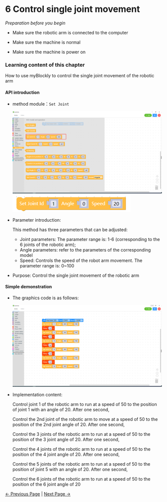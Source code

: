 # 6 Control single joint movement

<i>Preparation before you begin</i>

- Make sure the robotic arm is connected to the computer

- Make sure the machine is normal

- Make sure the machine is power on

### Learning content of this chapter

How to use myBlockly to control the single joint movement of the robotic arm

#### API introduction

* method module：`Set Joint`

  <img src="../../../../resources/5-BasicApplication/5.2.1/pi/img/case/singlejoint_item.png" style="zoom: 50%;" />

  <img src="../../../../resources/5-BasicApplication/5.2.1/pi/img/blocks/mid/3.png" />



* Parameter introduction:

  This method has three parameters that can be adjusted:

  * Joint parameters: The parameter range is: 1-6 (corresponding to the 6 joints of the robotic arm);

  - Angle parameters: refer to the parameters of the corresponding model
  - Speed: Controls the speed of the robot arm movement. The parameter range is: 0~100

* Purpose: Control the single joint movement of the robotic arm

#### Simple demonstration

* The graphics code is as follows:

  <img src="../../../../resources/5-BasicApplication/5.2.1/pi/img/case/singjoint.png" style="zoom: 50%;" />

* Implementation content:

  Control joint 1 of the robotic arm to run at a speed of 50 to the position of joint 1 with an angle of 20. After one second,

  Control the 2nd joint of the robotic arm to move at a speed of 50 to the position of the 2nd joint angle of 20. After one second,

  Control the 3 joints of the robotic arm to run at a speed of 50 to the position of the 3 joint angle of 20. After one second,

  Control the 4 joints of the robotic arm to run at a speed of 50 to the position of the 4 joint angle of 20. After one second,

  Control the 5 joints of the robotic arm to run at a speed of 50 to the position of joint 5 with an angle of 20. After one second,

  Control the 6 joints of the robotic arm to run at a speed of 50 to the position of the 6 joint angle of 20



 [← Previous Page](./5-ControlRoboticArmBackZero.md) | [Next Page →](./7-ControlSinglesJoint.md)
